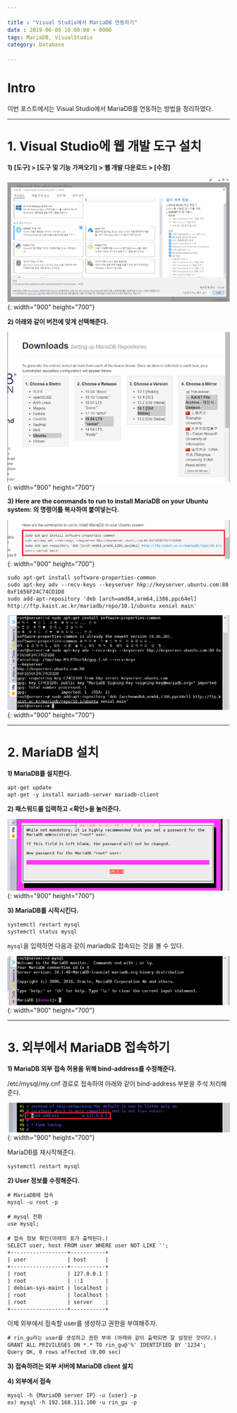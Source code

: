 ```yaml
---

title : "Visual Studio에서 MariaDB 연동하기"
date : 2019-06-09 10:00:00 + 0000
tags: MariaDB, VisualStudio
category: Database

---
```


# Intro
이번 포스트에서는 Visual Studio에서 MariaDB를 연동하는 방법을 정리하였다.

***

# 1. Visual Studio에 웹 개발 도구 설치

**1) [도구] > [도구 및 기능 가져오기] > 웹 개발 다운로드 > [수정]**

![MriaDB1](/assets/images/2019-06-09-MariaDB2/1.png){: width="900" height="700"}

**2) 아래와 같이 버전에 맞게 선택해준다.**

![MriaDB1](/assets/images/2019-06-09-MariaDB/1.png){: width="900" height="700"}

**3) Here are the commands to run to install MariaDB on your Ubuntu system: 의 명령어를 복사하여 붙여넣는다.**

![MriaDB2](/assets/images/2019-06-09-MariaDB/2.png){: width="900" height="700"}

```
sudo apt-get install software-properties-common
sudo apt-key adv --recv-keys --keyserver hkp://keyserver.ubuntu.com:80 0xF1656F24C74CD1D8
sudo add-apt-repository 'deb [arch=amd64,arm64,i386,ppc64el] http://ftp.kaist.ac.kr/mariadb/repo/10.1/ubuntu xenial main'
```

![MriaDB3](/assets/images/2019-06-09-MariaDB/3.png){: width="900" height="700"}

***

# 2. MariaDB 설치

**1) MariaDB를 설치한다.**

```
apt-get update
apt-get -y install mariadb-server mariadb-client
```

**2) 패스워드를 입력하고 <확인>을 눌러준다.**

![MriaDB4](/assets/images/2019-06-09-MariaDB/4.png){: width="900" height="700"}

**3) MariaDB를 시작시킨다.**

```
systemctl restart mysql
systemctl status mysql
```

`mysql`을 입력하면 다음과 같이 mariadb로 접속되는 것을 볼 수 있다.

![MriaDB5](/assets/images/2019-06-09-MariaDB/5.png){: width="900" height="700"}

***

# 3. 외부에서 MariaDB 접속하기

**1) MariaDB 외부 접속 허용을 위해 bind-address를 수정해준다.**

/etc/mysql/my.cnf 경로로 접속하여 아래와 같이 bind-address 부분을 주석 처리해준다.

![MriaDB6](/assets/images/2019-06-09-MariaDB/6.png){: width="900" height="700"}

MariaDB를 재시작해준다.

```
systemctl restart mysql
```

**2) User 정보를 수정해준다.**

```
# MariaDB에 접속
mysql -u root -p

# mysql 전환
use mysql;

# 접속 정보 확인(아래의 표가 출력된다.)
SELECT user, host FROM user WHERE user NOT LIKE '';
+------------------+-----------+
| user             | host      |
+------------------+-----------+
| root             | 127.0.0.1 |
| root             | ::1       |
| debian-sys-maint | localhost |
| root             | localhost |
| root             | server    |
+------------------+-----------+
```

이제 외부에서 접속할 user를 생성하고 권한을 부여해주자.

```
# rin_gu라는 user를 생성하고 권한 부여 (아래와 같이 출력되면 잘 설정된 것이다.)
GRANT ALL PRIVILEGES ON *.* TO rin_gu@'%' IDENTIFIED BY '1234';
Query OK, 0 rows affected (0.00 sec)
```

**3) 접속하려는 외부 서버에 MariaDB client 설치**

**4) 외부에서 접속**

```
mysql -h {MariaDB server IP} -u {user} -p
ex) mysql -h 192.168.111.100 -u rin_gu -p
```
